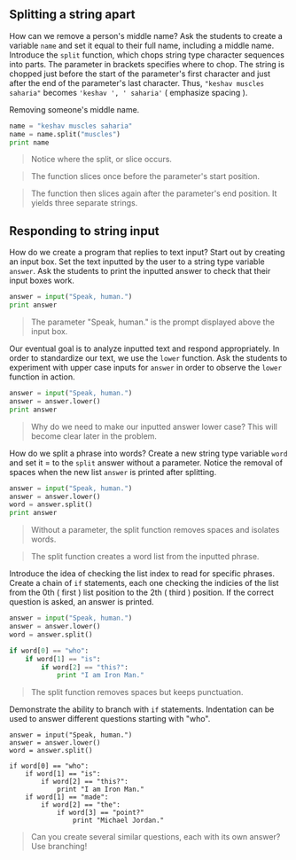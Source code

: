 ## Splitting a string apart

How can we remove a person's middle name? Ask the students to create a variable `name` and set it equal to their full name, including a middle name. Introduce the `split` function, which chops string type character sequences into parts. The parameter in brackets specifies where to chop. The string is chopped just before the start of the parameter's first character and just after the end of the parameter's last character. Thus, `"keshav muscles saharia"` becomes `'keshav ', ' saharia'` ( emphasize spacing ). 

Removing someone's middle name.
```python
name = "keshav muscles saharia"
name = name.split("muscles")
print name
```
> Notice where the split, or slice occurs. 

> The function slices once before the parameter's start position.

> The function then slices again after the parameter's end position. It yields three separate strings.

## Responding to string input

How do we create a program that replies to text input? Start out by creating an input box. Set the text inputted by the user to a string type variable `answer`. Ask the students to print the inputted answer to check that their input boxes work.
```python
answer = input("Speak, human.")
print answer
```
> The parameter "Speak, human." is the prompt displayed above the input box.

Our eventual goal is to analyze inputted text and respond appropriately. In order to standardize our text, we use the `lower` function. Ask the students to experiment with upper case inputs for `answer` in order to observe the `lower` function in action.
```python
answer = input("Speak, human.")
answer = answer.lower()
print answer
```
> Why do we need to make our inputted answer lower case? This will become clear later in the problem.

How do we split a phrase into words? Create a new string type variable `word` and set it = to the `split` answer without a parameter. Notice the removal of spaces when the new list `answer` is printed after splitting.
```python
answer = input("Speak, human.")
answer = answer.lower()
word = answer.split()
print answer
```
> Without a parameter, the split function removes spaces and isolates words.

> The split function creates a word list from the inputted phrase.

Introduce the idea of checking the list index to read for specific phrases. Create a chain of `if` statements, each one checking the indicies of the list from the 0th ( first ) list position to the 2th ( third ) position. If the correct question is asked, an answer is printed.
```python
answer = input("Speak, human.")
answer = answer.lower()
word = answer.split()

if word[0] == "who":
	if word[1] == "is":
		if word[2] == "this?":
			print "I am Iron Man."
```
> The split function removes spaces but keeps punctuation.

Demonstrate the ability to branch with `if` statements. Indentation can be used to answer different questions starting with "who".
```
answer = input("Speak, human.")
answer = answer.lower()
word = answer.split()

if word[0] == "who":
	if word[1] == "is":
		if word[2] == "this?":
			print "I am Iron Man."
	if word[1] == "made":
		if word[2] == "the":
			if word[3] == "point?"
				print "Michael Jordan."
```
> Can you create several similar questions, each with its own answer? Use branching!
